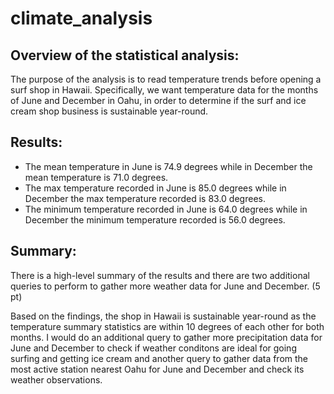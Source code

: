 # climate_analysis
## Overview of the statistical analysis:

The purpose of the analysis is to read temperature trends before opening a surf shop in Hawaii. Specifically, we want temperature data for the months of June and December in Oahu, in order to determine if the surf and ice cream shop business is sustainable year-round.

## Results:

- The mean temperature in June is 74.9 degrees while in December the mean temperature is 71.0 degrees.
- The max temperature recorded in June is 85.0 degrees while in December the max temperature recorded is 83.0 degrees.
- The minimum temperature recorded in June is 64.0 degrees while in December the minimum temperature recorded is 56.0 degrees.

## Summary:

There is a high-level summary of the results and there are two additional queries to perform to gather more weather data for June and December. (5 pt)

Based on the findings, the shop in Hawaii is sustainable year-round as the temperature summary statistics are within 10 degrees of each other for both months. I would do an additional query to gather more precipitation data for June and December to check if weather conditons are ideal for going surfing and getting ice cream and another query to gather data from the most active station nearest Oahu for June and December and check its weather observations.
